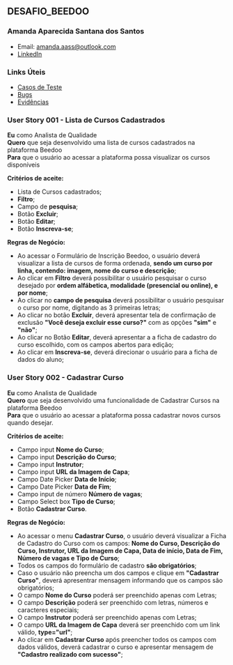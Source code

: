 ## DESAFIO_BEEDOO
### Amanda Aparecida Santana dos Santos 
- Email: amanda.aass@outlook.com
- [LinkedIn](https://www.linkedin.com/in/amandasantanas/)  

### Links Úteis  
- [Casos de Teste](https://docs.google.com/spreadsheets/d/1klsWg6S-fd42b24CKDYvIi3CLsl8tPdH74w5zgHWvBk/edit?usp=sharing)
- [Bugs](https://docs.google.com/document/d/1_hSN-6fG4ONkWjynif7VXEB24rZ3Jq7ASyOrIKc9HUk/edit?usp=sharing)
- [Evidências](https://drive.google.com/drive/folders/1zUseBP5PcY1lIR2EmQR5NyYQVj_ZdN-m?usp=sharing)  

### User Story 001 - Lista de Cursos Cadastrados

**Eu** como Analista de Qualidade  
**Quero** que seja desenvolvido uma lista de cursos cadastrados na plataforma Beedoo  
**Para** que o usuário ao acessar a plataforma possa visualizar os cursos disponíveis  

**Critérios de aceite:**  
- Lista de Cursos cadastrados;
- **Filtro**;
- Campo de **pesquisa**;
- Botão **Excluir**;
- Botão **Editar**;
- Botão **Inscreva-se**;    
  
**Regras de Negócio:**     
- Ao acessar o Formulário de Inscrição Beedoo, o usuário deverá visualizar a lista de cursos de forma ordenada, **sendo um curso por linha, contendo: imagem, nome do curso e descrição**;  
- Ao clicar em **Filtro** deverá possibilitar o usuário pesquisar o curso desejado por **ordem alfábetica, modalidade (presencial ou online), e por nome**;  
- Ao clicar no **campo de pesquisa** deverá possibilitar o usuário pesquisar o curso por nome, digitando as 3 primeiras letras;
- Ao clicar no botão **Excluir**, deverá apresentar tela de confirmação de exclusão **"Você deseja excluir esse curso?"** com as opções **"sim"** e **"não"**;  
- Ao clicar no Botão **Editar**, deverá apresentar a a ficha de cadastro do curso escolhido, com os campos abertos para edição;  
- Ao clicar em **Inscreva-se**, deverá direcionar o usuário para a ficha de dados do aluno;  


### User Story 002 - Cadastrar Curso

**Eu** como Analista de Qualidade    
**Quero** que seja desenvolvido uma funcionalidade de Cadastrar Cursos na plataforma Beedoo    
**Para** que o usuário ao acessar a plataforma possa cadastrar novos cursos quando desejar.  

**Critérios de aceite:**  
- Campo input **Nome do Curso**;
- Campo input **Descrição do Curso**;
- Campo input **Instrutor**;
- Campo input **URL da Imagem de Capa**;
- Campo Date Picker **Data de Início**;
- Campo Date Picker **Data de Fim**;
- Campo input de número **Número de vagas**;
- Campo Select box **Tipo de Curso**;
- Botão **Cadastrar Curso**.  
  
**Regras de Negócio:**     
- Ao acessar o menu **Cadastrar Curso**, o usuário deverá visualizar a Ficha de Cadastro do Curso com os campos: **Nome do Curso, Descrição do Curso, Instrutor, URL da Imagem de Capa, Data de início, Data de Fim, Número de vagas e Tipo de Curso**;
- Todos os campos do formulário de cadastro **são obrigatórios**;
- Caso o usuário não preencha um dos campos e clique em **"Cadastrar Curso"**, deverá apresentrar mensagem informando que os campos são obrigatórios;
- O campo **Nome do Curso** poderá ser preenchido apenas com Letras;  
- O campo **Descrição** poderá ser preenchido com letras, números e caracteres especiais;
- O campo **Instrutor** poderá ser preenchido apenas com Letras;  
- O campo **URL da Imagem de Capa** deverá ser preenchido com um link válido, **type="url"**;  
- Ao clicar em **Cadastrar Curso** após preencher todos os campos com dados válidos, deverá cadastrar o curso e apresentar mensagem de **"Cadastro realizado com sucesso"**;


